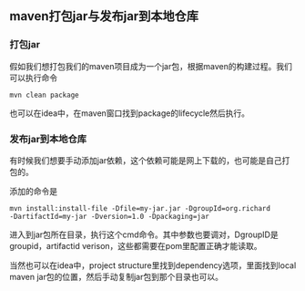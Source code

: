## maven打包jar与发布jar到本地仓库

### 打包jar
假如我们想打包我们的maven项目成为一个jar包，根据maven的构建过程。我们可以执行命令

```
mvn clean package
```

也可以在idea中，在maven窗口找到package的lifecycle然后执行。

### 发布jar到本地仓库
有时候我们想要手动添加jar依赖，这个依赖可能是网上下载的，也可能是自己打包的。

添加的命令是

```
mvn install:install-file -Dfile=my-jar.jar -DgroupId=org.richard
-DartifactId=my-jar -Dversion=1.0 -Dpackaging=jar
```

进入到jar包所在目录，执行这个cmd命令。其中参数也要调对，DgroupID是groupid，artifactid verison，这些都需要在pom里配置正确才能读取。

当然也可以在idea中，project structure里找到dependency选项，里面找到local maven jar包的位置，然后手动复制jar包到那个目录也可以。
